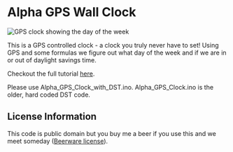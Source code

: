 Alpha GPS Wall Clock
=======

![GPS clock showing the day of the week](https://raw.githubusercontent.com/sparkfun/Alpha_GPS_Clock/master/GPS_Alpha_Clock_2.jpg)

This is a GPS controlled clock - a clock you truly never have to set! Using GPS and some formulas we figure out what day of the week and if we are in or out of daylight savings time.

Checkout the full tutorial [here](https://learn.sparkfun.com/tutorials/new-tutorial).

Please use Alpha_GPS_Clock_with_DST.ino. Alpha_GPS_Clock.ino is the older, hard coded DST code.

License Information
-------------------

This code is public domain but you buy me a beer if you use this and we meet someday ([Beerware license](http://en.wikipedia.org/wiki/Beerware)).

